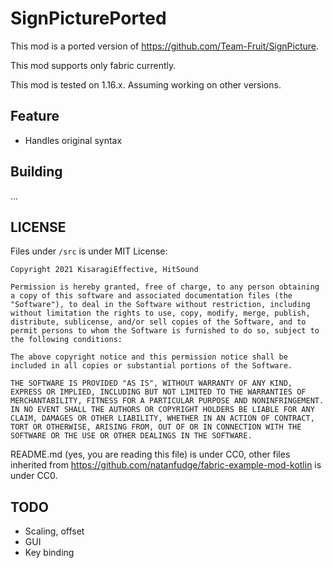 # SignPicturePorted
This mod is a ported version of https://github.com/Team-Fruit/SignPicture.

This mod supports only fabric currently.

This mod is tested on 1.16.x. Assuming working on other versions.

## Feature
* Handles original syntax

## Building
...

## LICENSE
Files under `/src` is under MIT License:
```
Copyright 2021 KisaragiEffective, HitSound

Permission is hereby granted, free of charge, to any person obtaining a copy of this software and associated documentation files (the "Software"), to deal in the Software without restriction, including without limitation the rights to use, copy, modify, merge, publish, distribute, sublicense, and/or sell copies of the Software, and to permit persons to whom the Software is furnished to do so, subject to the following conditions:

The above copyright notice and this permission notice shall be included in all copies or substantial portions of the Software.

THE SOFTWARE IS PROVIDED "AS IS", WITHOUT WARRANTY OF ANY KIND, EXPRESS OR IMPLIED, INCLUDING BUT NOT LIMITED TO THE WARRANTIES OF MERCHANTABILITY, FITNESS FOR A PARTICULAR PURPOSE AND NONINFRINGEMENT. IN NO EVENT SHALL THE AUTHORS OR COPYRIGHT HOLDERS BE LIABLE FOR ANY CLAIM, DAMAGES OR OTHER LIABILITY, WHETHER IN AN ACTION OF CONTRACT, TORT OR OTHERWISE, ARISING FROM, OUT OF OR IN CONNECTION WITH THE SOFTWARE OR THE USE OR OTHER DEALINGS IN THE SOFTWARE.
```

README.md (yes, you are reading this file) is under CC0, other files inherited from https://github.com/natanfudge/fabric-example-mod-kotlin is under CC0.

## TODO
* Scaling, offset
* GUI
* Key binding
